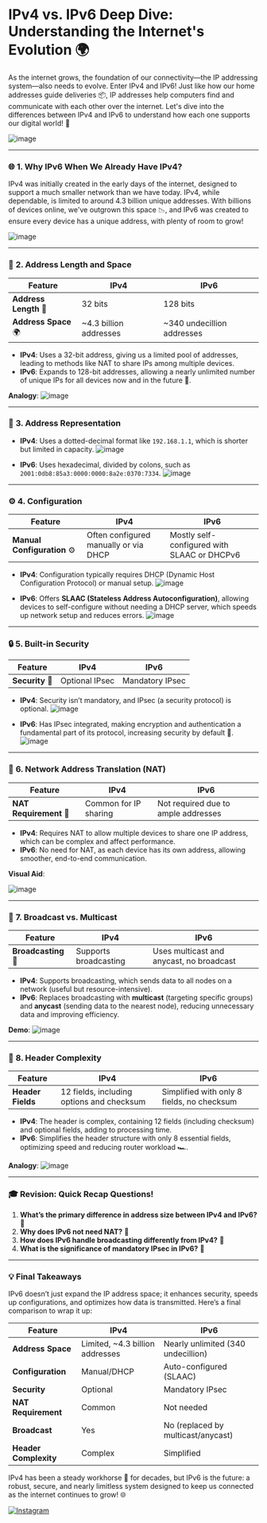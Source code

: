 # **IPv4 vs. IPv6 Deep Dive: Understanding the Internet's Evolution 🌍**


As the internet grows, the foundation of our connectivity—the IP addressing system—also needs to evolve. Enter IPv4 and IPv6! Just like how our home addresses guide deliveries 📦, IP addresses help computers find and communicate with each other over the internet. Let's dive into the differences between IPv4 and IPv6 to understand how each one supports our digital world! 🚀


![image](https://github.com/user-attachments/assets/dfd5abc6-0dc8-444b-8636-57efbb7df0df)

---

### 🌐 **1. Why IPv6 When We Already Have IPv4?**

IPv4 was initially created in the early days of the internet, designed to support a much smaller network than we have today. IPv4, while dependable, is limited to around 4.3 billion unique addresses. With billions of devices online, we've outgrown this space 📉, and IPv6 was created to ensure every device has a unique address, with plenty of room to grow!

![image](https://github.com/user-attachments/assets/ef6249d3-71d2-4cf8-a7e6-3cf34d3b91cd)

---

### 📏 **2. Address Length and Space**

| **Feature**                | **IPv4**                              | **IPv6**                                    |
|----------------------------|---------------------------------------|---------------------------------------------|
| **Address Length** 📐      | 32 bits                               | 128 bits                                    |
| **Address Space** 🌍       | ~4.3 billion addresses                | ~340 undecillion addresses                  |

- **IPv4**: Uses a 32-bit address, giving us a limited pool of addresses, leading to methods like NAT to share IPs among multiple devices.
- **IPv6**: Expands to 128-bit addresses, allowing a nearly unlimited number of unique IPs for all devices now and in the future 🌌.



**Analogy**:
![image](https://github.com/user-attachments/assets/3828ba49-813e-4f0d-b57f-6c5cbdb9bb62)

---

### 📝 **3. Address Representation**

- **IPv4**: Uses a dotted-decimal format like `192.168.1.1`, which is shorter but limited in capacity.
![image](https://github.com/user-attachments/assets/4c3be19c-a53b-4dd3-ad79-2207c9033c6d)

- **IPv6**: Uses hexadecimal, divided by colons, such as `2001:0db8:85a3:0000:0000:8a2e:0370:7334`.
![image](https://github.com/user-attachments/assets/40b45cd5-61e6-47d6-9fd6-238b36c44f2a)




---

### ⚙️ **4. Configuration**

| **Feature**                  | **IPv4**                    | **IPv6**                               |
|------------------------------|-----------------------------|----------------------------------------|
| **Manual Configuration** ⚙️ | Often configured manually or via DHCP | Mostly self-configured with SLAAC or DHCPv6 |

- **IPv4**: Configuration typically requires DHCP (Dynamic Host Configuration Protocol) or manual setup.
![image](https://github.com/user-attachments/assets/4b474e29-2f83-42c5-952e-159cb0e976dc)

- **IPv6**: Offers **SLAAC (Stateless Address Autoconfiguration)**, allowing devices to self-configure without needing a DHCP server, which speeds up network setup and reduces errors.
![image](https://github.com/user-attachments/assets/78c74d92-f2be-4d5a-a2bd-e42e4d5c75f8)




---

### 🔒 **5. Built-in Security**

| **Feature**        | **IPv4**                            | **IPv6**                                |
|--------------------|-------------------------------------|-----------------------------------------|
| **Security** 🔐    | Optional IPsec                      | Mandatory IPsec                         |

- **IPv4**: Security isn’t mandatory, and IPsec (a security protocol) is optional.
![image](https://github.com/user-attachments/assets/a5b450c9-e0d8-45bd-8b62-14a3d6013265)

- **IPv6**: Has IPsec integrated, making encryption and authentication a fundamental part of its protocol, increasing security by default 🔐.
![image](https://github.com/user-attachments/assets/724bc95e-1695-48e8-97a3-f8956ecb5e91)


---

### 🔄 **6. Network Address Translation (NAT)**

| **Feature**                | **IPv4**                            | **IPv6**                              |
|----------------------------|-------------------------------------|---------------------------------------|
| **NAT Requirement** 🔄     | Common for IP sharing               | Not required due to ample addresses   |

- **IPv4**: Requires NAT to allow multiple devices to share one IP address, which can be complex and affect performance.
- **IPv6**: No need for NAT, as each device has its own address, allowing smoother, end-to-end communication.

**Visual Aid**: 

![image](https://github.com/user-attachments/assets/48b35152-ab0a-4fc1-815d-3d659e1bf5ab)

---

### 📣 **7. Broadcast vs. Multicast**

| **Feature**           | **IPv4**                            | **IPv6**                                    |
|-----------------------|-------------------------------------|---------------------------------------------|
| **Broadcasting** 📣   | Supports broadcasting               | Uses multicast and anycast, no broadcast    |

- **IPv4**: Supports broadcasting, which sends data to all nodes on a network (useful but resource-intensive).
- **IPv6**: Replaces broadcasting with **multicast** (targeting specific groups) and **anycast** (sending data to the nearest node), reducing unnecessary data and improving efficiency.

**Demo**: 
![image](https://github.com/user-attachments/assets/f2750d96-e235-4dd7-9175-b7c92bef8667)



---

### 🚦 **8. Header Complexity**

| **Feature**        | **IPv4**                                 | **IPv6**                                   |
|--------------------|------------------------------------------|--------------------------------------------|
| **Header Fields**  | 12 fields, including options and checksum | Simplified with only 8 fields, no checksum |

- **IPv4**: The header is complex, containing 12 fields (including checksum) and optional fields, adding to processing time.
- **IPv6**: Simplifies the header structure with only 8 essential fields, optimizing speed and reducing router workload 🏎️.

**Analogy**: 
![image](https://github.com/user-attachments/assets/e4aecce0-b866-4c13-9f63-c95f3bf7ae3a)


---

### 🎓 **Revision: Quick Recap Questions!**

1. **What’s the primary difference in address size between IPv4 and IPv6?** 📏
2. **Why does IPv6 not need NAT?** 🔄
3. **How does IPv6 handle broadcasting differently from IPv4?** 📣
4. **What is the significance of mandatory IPsec in IPv6?** 🔐



---

### 💡 **Final Takeaways**

IPv6 doesn’t just expand the IP address space; it enhances security, speeds up configurations, and optimizes how data is transmitted. Here’s a final comparison to wrap it up:

| **Feature**                     | **IPv4**                         | **IPv6**                              |
|---------------------------------|----------------------------------|---------------------------------------|
| **Address Space**               | Limited, ~4.3 billion addresses  | Nearly unlimited (340 undecillion)    |
| **Configuration**               | Manual/DHCP                      | Auto-configured (SLAAC)               |
| **Security**                    | Optional                         | Mandatory IPsec                       |
| **NAT Requirement**             | Common                           | Not needed                            |
| **Broadcast**                   | Yes                              | No (replaced by multicast/anycast)    |
| **Header Complexity**           | Complex                          | Simplified                            |

IPv4 has been a steady workhorse 🐴 for decades, but IPv6 is the future: a robust, secure, and nearly limitless system designed to keep us connected as the internet continues to grow! 🌐





[![Instagram](https://img.shields.io/badge/Instagram-Follow-E4405F?style=for-the-badge&logo=instagram&logoColor=white)](https://www.instagram.com/your_instagram_handle)
